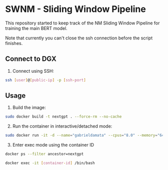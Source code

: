 # SWNM - Sliding Window Pipeline
This repository started to keep track of the NM Sliding Window Pipeline for training the main BERT model.

Note that currently you can't close the ssh connection before the script finishes.

## Connect to DGX
1. Connect using SSH:
```sh
ssh [user]@[public-ip] -p [ssh-port]
```

## Usage
1. Build the image:
```sh
sudo docker build -t nextgpt . --force-rm --no-cache
```

2. Run the container in interactive/detached mode:
```sh
sudo docker run -it -d --name="gabrieldamata" --cpus="8.0" --memory="64g" nextgpt
```

3. Enter exec mode using the container ID
```sh
docker ps --filter ancestor=nextgpt

docker exec -it [container-id] /bin/bash
```
